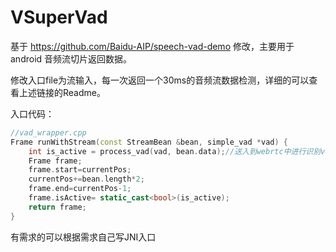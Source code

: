 # VSuperVad

基于 https://github.com/Baidu-AIP/speech-vad-demo 修改，主要用于android 音频流切片返回数据。

修改入口file为流输入，每一次返回一个30ms的音频流数据检测，详细的可以查看上述链接的Readme。

入口代码：

```c++
//vad_wrapper.cpp
Frame runWithStream(const StreamBean &bean, simple_vad *vad) {
    int is_active = process_vad(vad, bean.data);//送入到webrtc中进行识别vad,true说明有声音
    Frame frame;
    frame.start=currentPos;
    currentPos+=bean.length*2;
    frame.end=currentPos-1;
    frame.isActive= static_cast<bool>(is_active);
    return frame;
}
```

有需求的可以根据需求自己写JNI入口